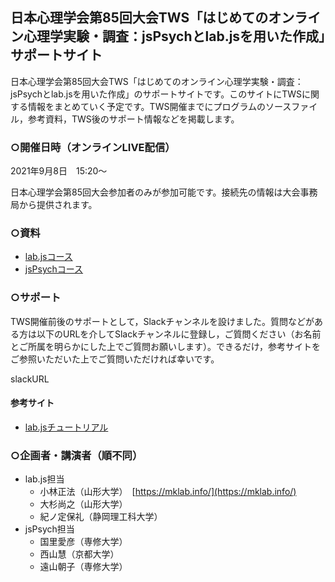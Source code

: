 ## 日本心理学会第85回大会TWS「はじめてのオンライン心理学実験・調査：jsPsychとlab.jsを用いた作成」サポートサイト

日本心理学会第85回大会TWS「はじめてのオンライン心理学実験・調査：jsPsychとlab.jsを用いた作成」のサポートサイトです。このサイトにTWSに関する情報をまとめていく予定です。TWS開催までにプログラムのソースファイル，参考資料，TWS後のサポート情報などを掲載します。

### ○開催日時（オンラインLIVE配信）

2021年9月8日　15:20〜

日本心理学会第85回大会参加者のみが参加可能です。接続先の情報は大会事務局から提供されます。


### ○資料

 * [lab.jsコース](./labjs/README.md)
 * [jsPsychコース](./jsPsych/README.md)

### ○サポート

TWS開催前後のサポートとして，Slackチャンネルを設けました。質問などがある方は以下のURLを介してSlackチャンネルに登録し，ご質問ください（お名前とご所属を明らかにした上でご質問お願いします）。できるだけ，参考サイトをご参照いただいた上でご質問いただければ幸いです。

slackURL 

#### 参考サイト

 * [lab.jsチュートリアル](https://labjs.yucis.net/)

### ○企画者・講演者（順不同）
 * lab.js担当
   * 小林正法（山形大学）　[https://mklab.info/](https://mklab.info/)
   * 大杉尚之（山形大学）
   * 紀ノ定保礼（静岡理工科大学）
 * jsPsych担当
   * 国里愛彦（専修大学）
   * 西山慧（京都大学）
   * 遠山朝子（専修大学）
